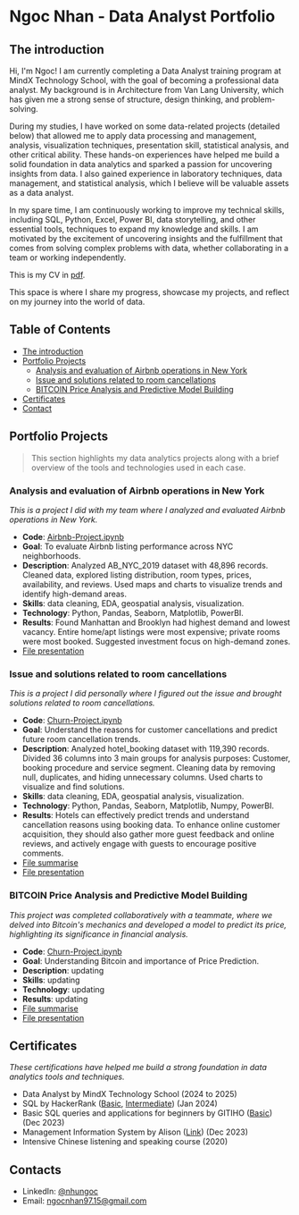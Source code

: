 # Ngoc Nhan - Data Analyst Portfolio

## The introduction
Hi, I'm Ngoc! I am currently completing a Data Analyst training program at MindX Technology School, with the goal of becoming a professional data analyst. My background is in Architecture from Van Lang University, which has given me a strong sense of structure, design thinking, and problem-solving.

During my studies, I have worked on some data-related projects (detailed below) that allowed me to apply data processing and management, analysis, visualization techniques, presentation skill, statistical analysis, and other critical ability. These hands-on experiences have helped me build a solid foundation in data analytics and sparked a passion for uncovering insights from data. I also gained experience in laboratory techniques, data management, and statistical analysis, which I believe will be valuable assets as a data analyst.

In my spare time, I am continuously working to improve my technical skills, including SQL, Python, Excel, Power BI, data storytelling, and other essential tools, techniques to expand my knowledge and skills. I am motivated by the excitement of uncovering insights and the fulfillment that comes from solving complex problems with data, whether collaborating in a team or working independently.

This is my CV in [pdf](https://github.com/nhungoc1510/Data-Analyst-Portfolio/blob/main/CV_NHAN-NHU-NGOC.pdf).

This space is where I share my progress, showcase my projects, and reflect on my journey into the world of data.

## Table of Contents
- [The introduction](https://github.com/nhungoc1510/Data-Analyst-Portfolio/blob/main/README.md#the-introduction)
- [Portfolio Projects](https://github.com/nhungoc1510/Data-Analyst-Portfolio/blob/main/README.md#portfolio-projects)
     - [Analysis and evaluation of Airbnb operations in New York](https://github.com/nhungoc1510/nhungoc/blob/main/README.md#Analysis-and-evaluation-of-Airbnb-operations-in-New-York)
     - [Issue and solutions related to room cancellations](https://github.com/nhungoc1510/Data-Analyst-Portfolio/blob/main/README.md#Issue-and-solutions-related-to-room-cancellations)
     - [BITCOIN Price Analysis and Predictive Model Building](https://github.com/nhungoc1510/Data-Analyst-Portfolio/blob/main/README.md#BITCOIN-Price-Analysis-and-Predictive-Model-Building)
- [Certificates](https://github.com/nhungoc1510/Data-Analyst-Portfolio/blob/main/README.md#certificates)
- [Contact](https://github.com/nhungoc1510/Data-Analyst-Portfolio/blob/main/README.md#contacts)
     
## Portfolio Projects
>This section highlights my data analytics projects along with a brief overview of the tools and technologies used in each case.

### Analysis and evaluation of Airbnb operations in New York
*This is a project I did with my team where I analyzed and evaluated Airbnb operations in New York.*

- **Code**: [Airbnb-Project.ipynb](https://github.com/nhungoc1510/Projects/blob/main/Airbnb-Project.ipynb)
- **Goal**: To evaluate Airbnb listing performance across NYC neighborhoods.
- **Description**: Analyzed AB_NYC_2019 dataset with 48,896 records. Cleaned data, explored listing distribution, room types, prices, availability, and reviews. Used maps and charts to visualize trends and identify high-demand areas.
- **Skills**: data cleaning, EDA, geospatial analysis, visualization.
- **Technology**: Python, Pandas, Seaborn, Matplotlib, PowerBI.
- **Results**: Found Manhattan and Brooklyn had highest demand and lowest vacancy. Entire home/apt listings were most expensive; private rooms were most booked. Suggested investment focus on high-demand zones.
- [File presentation](https://github.com/nhungoc1510/Projects/blob/main/Airbnb-Project.pdf)

### Issue and solutions related to room cancellations
*This is a project I did personally where I figured out the issue and brought solutions related to room cancellations.*

- **Code**: [Churn-Project.ipynb](https://github.com/nhungoc1510/Projects/blob/main/Churn-Project.ipynb)
- **Goal**: Understand the reasons for customer cancellations and predict future room cancellation trends.
- **Description**: Analyzed hotel_booking dataset with 119,390 records. Divided 36 columns into 3 main groups for analysis purposes: Customer, booking procedure and service segment. Cleaning data by removing null, duplicates, and hiding unnecessary columns. Used charts to visualize and find solutions.
- **Skills**: data cleaning, EDA, geospatial analysis, visualization.
- **Technology**: Python, Pandas, Seaborn, Matplotlib, Numpy, PowerBI.
- **Results**: Hotels can effectively predict trends and understand cancellation reasons using booking data. To enhance online customer acquisition, they should also gather more guest feedback and online reviews, and actively engage with guests to encourage positive comments.
- [File summarise](https://github.com/nhungoc1510/Projects/blob/main/Churn-Project%20(2).pdf)
- [File presentation](https://github.com/nhungoc1510/Projects/blob/main/Airbnb-Project.pdf)

### BITCOIN Price Analysis and Predictive Model Building
*This project was completed collaboratively with a teammate, where we delved into Bitcoin's mechanics and developed a model to predict its price, highlighting its significance in financial analysis.*

- **Code**: [Churn-Project.ipynb](https://github.com/nhungoc1510/Projects/blob/main/Churn-Project.ipynb)
- **Goal**: Understanding Bitcoin and importance of Price Prediction.
- **Description**: updating
- **Skills**: updating
- **Technology**: updating
- **Results**: updating
- [File summarise](https://github.com/nhungoc1510/Projects/blob/main/Churn-Project%20(2).pdf)
- [File presentation](https://github.com/nhungoc1510/Projects/blob/main/Airbnb-Project.pdf)

## Certificates
*These certifications have helped me build a strong foundation in data analytics tools and techniques.*

- Data Analyst by MindX Technology School (2024 to 2025)
- SQL by HackerRank ([Basic](https://www.hackerrank.com/certificates/fa6cbd047a61), [Intermediate](https://www.hackerrank.com/certificates/2e980f275342)) (Jan 2024)
- Basic SQL queries and applications for beginners by GITIHO ([Basic](https://gitiho.com/certificate/6KyMJmSNaTx8IrREn2_gZX5PAkfd)) (Dec 2023)
- Management Information System by Alison ([Link](https://alison.com/certification/check/2y10Dc0aSOYhBN2zUE1kTVF25C68ih5ylXh0wDpSF67yN7jWBUa0hLi)) (Dec 2023)
- Intensive Chinese listening and speaking course (2020)

## Contacts
- LinkedIn: [@nhungoc](https://www.linkedin.com/in/nhu-ngoc-nhan-601170184/)
- Email: ngocnhan97.15@gmail.com

